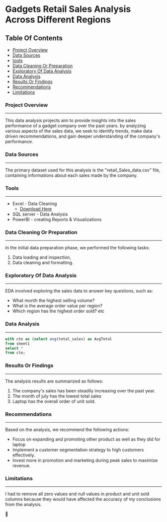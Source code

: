 # Gadgets Retail Sales Analysis Across Different Regions


## Table Of Contents

- [Project Overview](#project-overview)
- [Data Sources](#data-sources)
- [tools](#tools)
- [Data Cleaning Or Preparation](#data-cleaning-or-preparation)
- [Exploratory Of Data Analysis](#exploratory-of-data-analysis)
- [Data Analysis](#data-analysis)
- [Results Or Findings](#results-or-findings)
- [Recommendations](#recommendations)
- [Limitations](#limitations)
### Project Overview 
---

This data analysis projects aim to provide insights into the sales performance of a gadget company over the past years. by analyzing various aspects of the sales data, we seek to identify trends, make data driven recommendations, and gain deeper understanding of the company's performance.

### Data Sources
---

The primary dataset used for this analysis is the "retail_Sales_data.csv" file, containing informations about each sales made by the company.

### Tools 
---
- Excel - Data Cleaning
   - [Download Here](https://microsoft.com)
- SQL server - Data Analysis
- PowerBI - creating Reports & Visualizations


### Data Cleaning Or Preparation
---
In the initial data preparation phase, we performed the following tasks:
1. Data loading and inspection,
2. Data cleaning and formatting.

### Exploratory Of Data Analysis
---
EDA involved exploring the sales data to answer key questions, such as:

- What month the highest selling volume?
- What is the average order value per region?
- Which region has the highest order sold? etc
  
### Data Analysis
---
```sql
with cte as (select avg(total_sales) as AvgTotal
from sheet1
select *
from cte;
```

### Results Or Findings
---
The analysis results are summarized as follows:
1. The company's sales has been steadily increasing over the past year.
2. The month of july has the lowest total sales
3. Laptop has the overall order of unit sold.

### Recommendations
---
Based on the analysis, we recommend the following actions:
- Focus on expanding and promoting other product as well as they did for laptop
- Implement a customer segmentation strategy to high customers effectively.
- Invest more in promotion and marketing during peak sales to maximize revenue.

### Limitations
---
I had to remove all zero values and null values in product and unit sold columns because they would have affected the accuracy of my conclusions from the analysis.


 👏
